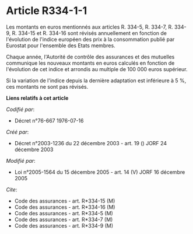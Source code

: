 # Article R334-1-1

Les montants en euros mentionnés aux articles R. 334-5, R. 334-7, R. 334-9, R. 334-15 et R. 334-16 sont révisés annuellement
en fonction de l'évolution de l'indice européen des prix à la consommation publié par Eurostat pour l'ensemble des Etats
membres.

Chaque année, l'Autorité de contrôle des assurances et des mutuelles communique les nouveaux montants en euros calculés en
fonction de l'évolution de cet indice et arrondis au multiple de 100 000 euros supérieur.

Si la variation de l'indice depuis la dernière adaptation est inférieure à 5 %, ces montants ne sont pas révisés.

**Liens relatifs à cet article**

_Codifié par_:

  - Décret n°76-667 1976-07-16

_Créé par_:

  - Décret n°2003-1236 du 22 décembre 2003 - art. 19 () JORF 24 décembre 2003

_Modifié par_:

  - Loi n°2005-1564 du 15 décembre 2005 - art. 14 (V) JORF 16 décembre 2005

_Cite_:

  - Code des assurances - art. R*334-15 (M)
  - Code des assurances - art. R*334-16 (M)
  - Code des assurances - art. R*334-5 (M)
  - Code des assurances - art. R*334-7 (M)
  - Code des assurances - art. R*334-9 (M)
